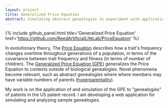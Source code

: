 ```yaml
---
layout: project
title: Generalized Price Equation
abstract: Simulating abstract genealogies to experiment with applications of the Generalized Price Equation for modeling hyperparental evolution.
---
```


{% include github_panel.html title='Generalized Price Equation' href='https://github.com/ReedArtificialLifeLab/PriceEquation' %}

In evolutionary theory, The [Price Equation](https://en.wikipedia.org/wiki/Price_equation) describes how a trait's frequency changes overtime throughout generations of a population, in terms of the covariance between trait frequency and fitness (in terms of number of children).
The [Generalized Price Equation (GPE)](https://www.biorxiv.org/content/10.1101/2020.03.19.999052v1) generalizes the Price Equation to contexts outside of biological genealogies.
Novel phenomena become relevant, such as abstract genealogies where where members may have variable numbers of parents ([hyperparentality](https://www.researchgate.net/publication/24006303_Generalization_of_the_Price_Equation_for_evolutionary_change)).

My work is on the application of and simulation of the GPE to "genealogies" of patents in the US patent record.
I am developing a web application for simulating and analyzing sample genealogies.
